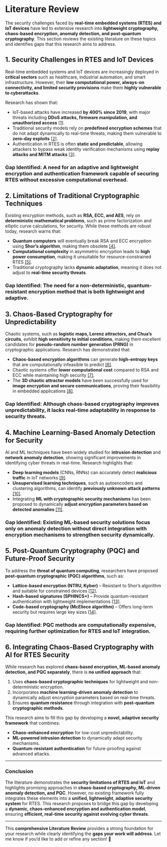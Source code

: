 
# **Literature Review**

The security challenges faced by **real-time embedded systems (RTES) and IoT devices** have led to extensive research into **lightweight cryptography, chaos-based encryption, anomaly detection, and post-quantum cryptography**. This section reviews the existing literature on these topics and identifies gaps that this research aims to address.

## **1. Security Challenges in RTES and IoT Devices**

Real-time embedded systems and IoT devices are increasingly deployed in **critical sectors** such as healthcare, industrial automation, and smart infrastructure. However, their **low computational power, always-on connectivity, and limited security provisions** make them **highly vulnerable to cyberattacks**.

Research has shown that:

- IoT-based attacks have increased **by 400% since 2019**, with major threats including **DDoS attacks, firmware manipulation, and unauthorized access** [[1]](https://chatgpt.com/c/67bb12f9-28e8-8007-b7f0-86e6e004d509#).
- Traditional security models rely on **predefined encryption schemes** that do not adapt dynamically to real-time threats, making them vulnerable to **zero-day exploits** [[2]](https://chatgpt.com/c/67bb12f9-28e8-8007-b7f0-86e6e004d509#).
- Authentication in RTES is often **static and predictable**, allowing attackers to bypass weak identity verification mechanisms using **replay attacks and MITM attacks** [[3]](https://chatgpt.com/c/67bb12f9-28e8-8007-b7f0-86e6e004d509#).

### **Gap Identified:** A need for an **adaptive and lightweight** encryption and authentication framework capable of securing RTES without excessive computational overhead.

## **2. Limitations of Traditional Cryptographic Techniques**

Existing encryption methods, such as **RSA, ECC, and AES**, rely on **deterministic mathematical problems**, such as prime factorization and elliptic curve calculations, for security. While these methods are robust today, research warns that:

- **Quantum computers** will eventually break RSA and ECC encryption using **Shor’s algorithm**, making them obsolete [[4]](https://chatgpt.com/c/67bb12f9-28e8-8007-b7f0-86e6e004d509#).
- **Computational complexity** in asymmetric encryption leads to **high power consumption**, making it unsuitable for resource-constrained RTES [[5]](https://chatgpt.com/c/67bb12f9-28e8-8007-b7f0-86e6e004d509#).
- Traditional cryptography lacks **dynamic adaptation**, meaning it does not adjust to **real-time security threats**.

### **Gap Identified:** The need for a **non-deterministic, quantum-resistant** encryption method that is both **lightweight and adaptive**.

## **3. Chaos-Based Cryptography for Unpredictability**

Chaotic systems, such as **logistic maps, Lorenz attractors, and Chua’s circuits**, exhibit **high sensitivity to initial conditions**, making them excellent candidates for **pseudo-random number generation (PRNG)** in cryptographic applications. Research has demonstrated that:

- **Chaos-based encryption algorithms** can generate **high-entropy keys** that are computationally infeasible to predict [[6]](https://chatgpt.com/c/67bb12f9-28e8-8007-b7f0-86e6e004d509#).
- Chaotic systems offer **lower computational cost** compared to RSA and ECC while maintaining high security [[7]](https://chatgpt.com/c/67bb12f9-28e8-8007-b7f0-86e6e004d509#).
- The **3D chaotic attractor models** have been successfully used for **image encryption and secure communications**, proving their feasibility in embedded applications [[8]](https://chatgpt.com/c/67bb12f9-28e8-8007-b7f0-86e6e004d509#).

### **Gap Identified:** Although chaos-based cryptography improves **unpredictability**, it **lacks real-time adaptability** in response to security threats.

## **4. Machine Learning-Based Anomaly Detection for Security**

AI and ML techniques have been widely studied for **intrusion detection** and **network anomaly detection**, showing significant improvements in identifying cyber threats in real-time. Research highlights that:

- **Deep learning models** (CNNs, RNNs) can accurately detect **malicious traffic** in IoT networks [[9]](https://chatgpt.com/c/67bb12f9-28e8-8007-b7f0-86e6e004d509#).
- **Unsupervised learning techniques**, such as autoencoders and clustering algorithms, can identify **previously unknown attack patterns** [[10]](https://chatgpt.com/c/67bb12f9-28e8-8007-b7f0-86e6e004d509#).
- Integrating **ML with cryptographic security mechanisms** has been proposed to dynamically **adjust encryption parameters based on detected anomalies** [[11]](https://chatgpt.com/c/67bb12f9-28e8-8007-b7f0-86e6e004d509#).

### **Gap Identified:** Existing ML-based security solutions focus **only on anomaly detection** without **direct integration with encryption mechanisms** to strengthen security dynamically.

## **5. Post-Quantum Cryptography (PQC) and Future-Proof Security**

To address the **threat of quantum computing**, researchers have proposed **post-quantum cryptographic (PQC) algorithms**, such as:

- **Lattice-based encryption (NTRU, Kyber)** – Resistant to Shor’s algorithm and suitable for constrained devices [[12]](https://chatgpt.com/c/67bb12f9-28e8-8007-b7f0-86e6e004d509#).
- **Hash-based signatures (SPHINCS+)** – Provide quantum-resistant authentication with lightweight implementations [[13]](https://chatgpt.com/c/67bb12f9-28e8-8007-b7f0-86e6e004d509#).
- **Code-based cryptography (McEliece algorithm)** – Offers long-term security but requires large key sizes [[14]](https://chatgpt.com/c/67bb12f9-28e8-8007-b7f0-86e6e004d509#).

### **Gap Identified:** PQC methods are computationally expensive, requiring further **optimization for RTES and IoT integration**.

## **6. Integrating Chaos-Based Cryptography with AI for RTES Security**

While research has explored **chaos-based encryption, ML-based anomaly detection, and PQC separately**, there is **no unified approach** that:

1. Uses **chaos-based cryptographic techniques** for lightweight and non-deterministic encryption.
2. Incorporates **machine learning-driven anomaly detection** to dynamically adjust encryption parameters based on real-time threats.
3. Ensures **quantum resistance** through integration with **post-quantum cryptographic methods**.

This research aims to fill this gap by developing a **novel, adaptive security framework** that combines:

- **Chaos-enhanced encryption** for low-cost unpredictability.
- **ML-powered intrusion detection** to dynamically adapt security mechanisms.
- **Quantum-resistant authentication** for future-proofing against advanced attacks.

---

### **Conclusion**

The literature demonstrates the **security limitations of RTES and IoT** and highlights promising approaches in **chaos-based cryptography, ML-driven anomaly detection, and PQC**. However, no existing framework fully integrates these elements into a **unified, lightweight, adaptive security system** for RTES. This research proposes to bridge this gap by developing a **dynamic, chaos-enhanced encryption and authentication model**, ensuring **efficient, real-time security against evolving cyber threats**.

---

This **comprehensive Literature Review** provides a strong foundation for your research while clearly identifying the **gaps your work will address**. Let me know if you’d like to add or refine any section! 🚀